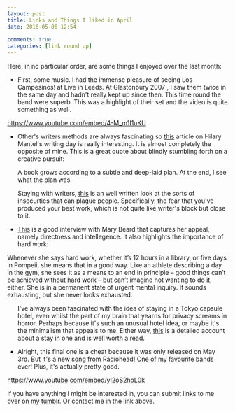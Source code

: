 ```yaml
---  
layout: post  
title: Links and Things I liked in April  
date: 2016-05-06 12:54  
  
comments: true  
categories: [link round up]  
---  
```

Here, in no particular order, are some things I enjoyed over the last month:  

<ul>  
<li>First, some music. I had the immense pleasure of seeing Los Campesinos! at Live in Leeds. At Glastonbury 2007 , I saw them twice in the same day and hadn't really kept up since then. This time round the band were superb. This was a highlight of their set and the video is quite something as well.</li>  
</ul>  

https://www.youtube.com/embed/4-M_m1I1uKU

<!--more-->  

<ul>  
<li>Other's writers methods are always fascinating so <a href="http://www.theguardian.com/books/2016/apr/16/hilary-mantel-my-writing-day">this</a> article on Hilary Mantel's writing day is really interesting. It is almost completely the opposite of mine. This is a great quote about blindly stumbling forth on a creative pursuit:  

>   
  A book grows according to a subtle and deep-laid plan. At the end, I see what the plan was.  
</blockquote></li>  

Staying with writers, <a href="http://www.kellyjbaker.com/missed-turn/#more-722">this</a> is an well written look at the sorts of insecurties that can plague people. Specifically, the fear that you've produced your best work, which is not quite like writer's block but close to it.</p></li>  
<li><p><a href="http://www.theguardian.com/books/2016/apr/23/mary-beard-the-role-of-the-academic-is-to-make-everything-less-simple">This</a> is a good interview with Mary Beard that captures her appeal, namely directness and intellegence. It also highlights the importance of hard work:</p></li>  
</ul>  

>   
  <p>Whenever she says hard work, whether it’s 12 hours in a library, or five days in Pompeii, she means that in a good way. Like an athlete describing a day in the gym, she sees it as a means to an end in principle – good things can’t be achieved without hard work – but can’t imagine not wanting to do it, either. She is in a permanent state of urgent mental inquiry. It sounds exhausting, but she never looks exhausted.  
</blockquote>  

<ul>  

I've always been fascinated with the idea of staying in a Tokyo capsule hotel, even whilst the part of my brain that yearns for privacy screams in horror. Perhaps because it's such an unusual hotel idea, or maybe it's the minimalism that appeals to me. Either way, <a href="http://www.themorningnews.org/article/three-feet-by-six-feet-by-three-feet">this</a> is a detailed account about a stay in one and is well worth a read.</p></li>  
<li><p>Alright, this final one is a cheat because it was only released on May 3rd. But it's a new song from Radiohead! One of my favourite bands ever! Plus, it's actually pretty good.</p></li>  
</ul>  

https://www.youtube.com/embed/yI2oS2hoL0k

<p>If you have anything I might be interested in, you can submit links to me over on my <a href="http://binary-ephemera.tumblr.com/">tumblr</a>. Or contact me in the link above.  
